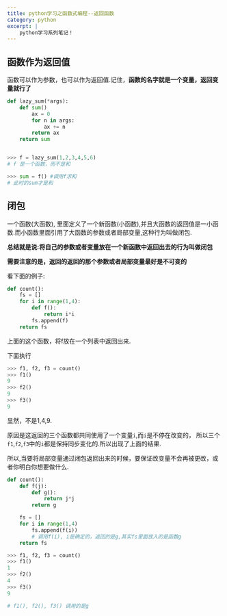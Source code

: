 ```yaml
---
title: python学习之函数式编程--返回函数
category: python
excerpt: |
    python学习系列笔记！
---
```



## 函数作为返回值 ##

函数可以作为参数，也可以作为返回值.记住，**函数的名字就是一个变量，返回变量就行了**

```python
def lazy_sum(*args):
    def sum()
        ax = 0
        for n in args:
            ax += n
        return ax
    return sum


>>> f = lazy_sum(1,2,3,4,5,6)
# f 是一个函数，而不是和

>>> sum = f() #调用f求和
# 此时的sum才是和
```

## 闭包 ##

一个函数(大函数), 里面定义了一个新函数(小函数),并且大函数的返回值是一小函数.而小函数里面引用了大函数的参数或者局部变量,这种行为叫做闭包.

**总结就是说:将自己的参数或者变量放在一个新函数中返回出去的行为叫做闭包**

**需要注意的是，返回的返回的那个参数或者局部变量最好是不可变的**

看下面的例子:

```python
def count():
    fs = []
    for i in range(1,4):
        def f():
            return i*i
        fs.append(f)
    return fs
```

上面的这个函数，将f放在一个列表中返回出来.

下面执行

```python
>>> f1, f2, f3 = count()
>>> f1()
9
>>> f2()
9
>>> f3()
9
```
显然，不是1,4,9.

原因是这返回的三个函数都共同使用了一个变量`i`,而`i`是不停在改变的， 所以三个`f1`,`f2`,`f3`中的`i`都是保持同步变化的.所以出现了上面的结果.

所以,当要将局部变量通过闭包返回出来的时候，要保证改变量不会再被更改，或者你明白你想要做什么.

```python
def count():
    def f(j):
        def g():
            return j*j
        return g

    fs = []
    for i in range(1,4)
        fs.append(f(i))
        # 调用f(i), i是确定的，返回的是g,其实fs里面放入的是函数g
    return fs

>>> f1, f2, f3 = count()
>>> f1()
1
>>> f2()
4
>>> f3()
9

# f1(), f2(), f3() 调用的是g
```

